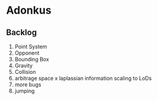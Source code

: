 # Adonkus
## Backlog
1. Point System
2. Opponent
3. Bounding Box
4. Gravity
5. Collision
6. arbitrage space x laplassian information scaling to LoDs
7. more bugs
8. jumping